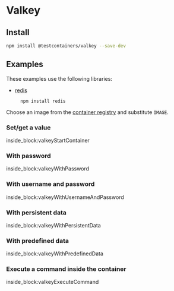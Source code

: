 # Valkey

## Install

```bash
npm install @testcontainers/valkey --save-dev
```

## Examples

These examples use the following libraries:

- [redis](https://www.npmjs.com/package/redis)

        npm install redis

Choose an image from the [container registry](https://hub.docker.com/r/valkey/valkey) and substitute `IMAGE`.

### Set/get a value

<!--codeinclude-->
[](../../packages/modules/valkey/src/valkey-container.test.ts) inside_block:valkeyStartContainer
<!--/codeinclude-->

### With password

<!--codeinclude-->
[](../../packages/modules/valkey/src/valkey-container.test.ts) inside_block:valkeyWithPassword
<!--/codeinclude-->

### With username and password

<!--codeinclude-->
[](../../packages/modules/valkey/src/valkey-container.test.ts) inside_block:valkeyWithUsernameAndPassword
<!--/codeinclude-->

### With persistent data

<!--codeinclude-->
[](../../packages/modules/valkey/src/valkey-container.test.ts) inside_block:valkeyWithPersistentData
<!--/codeinclude-->

### With predefined data

<!--codeinclude-->
[](../../packages/modules/valkey/src/valkey-container.test.ts) inside_block:valkeyWithPredefinedData
<!--/codeinclude-->

### Execute a command inside the container

<!--codeinclude-->
[](../../packages/modules/valkey/src/valkey-container.test.ts) inside_block:valkeyExecuteCommand
<!--/codeinclude-->
